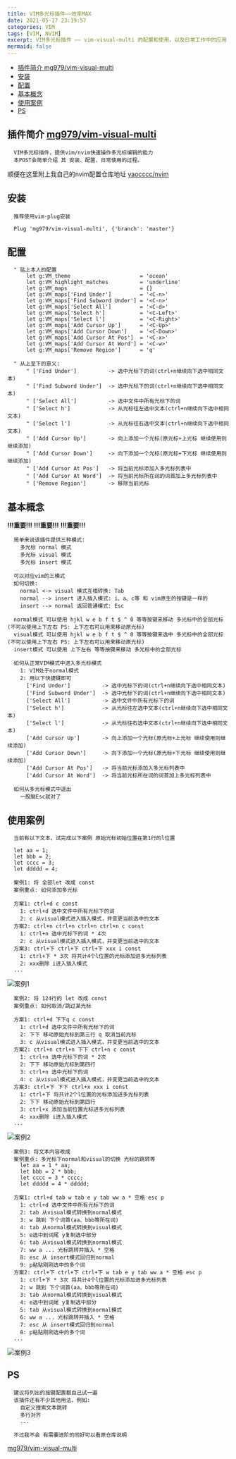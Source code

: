 ```yaml
---
title: VIM多光标插件——效率MAX
date: 2021-05-17 23:19:57
categories: VIM
tags: [VIM, NVIM]
excerpt: VIM多光标插件 —— vim-visual-multi 的配置和使用，以及日常工作中的应用
mermaid: false
---
```

<!-- markdown-toc GFM -->

* [插件简介 mg979/vim-visual-multi](#插件简介-mg979vim-visual-multi)
* [安装](#安装)
* [配置](#配置)
* [基本概念](#基本概念)
* [使用案例](#使用案例)
* [PS](#ps)

<!-- markdown-toc -->

## 插件简介 [mg979/vim-visual-multi](https://github.com/mg979/vim-visual-multi)

```plaintext
  VIM多光标插件，提供vim/nvim快速操作多光标编辑的能力
  本POST会简单介绍 其 安装、配置、日常使用的过程。
```

顺便在这里附上我自己的nvim配置仓库地址 [yaocccc/nvim](https://github.com/yaocccc/nvim)

## 安装

```plaintext
  推荐使用vim-plug安装

  Plug 'mg979/vim-visual-multi', {'branch': 'master'}
```

## 配置

```vimrc
  " 贴上本人的配置
      let g:VM_theme                      = 'ocean'
      let g:VM_highlight_matches          = 'underline'
      let g:VM_maps                       = {}
      let g:VM_maps['Find Under']         = '<C-n>'
      let g:VM_maps['Find Subword Under'] = '<C-n>'
      let g:VM_maps['Select All']         = '<C-d>'
      let g:VM_maps['Select h']           = '<C-Left>'
      let g:VM_maps['Select l']           = '<C-Right>'
      let g:VM_maps['Add Cursor Up']      = '<C-Up>'
      let g:VM_maps['Add Cursor Down']    = '<C-Down>'
      let g:VM_maps['Add Cursor At Pos']  = '<C-x>'
      let g:VM_maps['Add Cursor At Word'] = '<C-w>'
      let g:VM_maps['Remove Region']      = 'q'

  " 从上至下的意义:
      " ['Find Under']          -> 选中光标下的词(ctrl+n继续向下选中相同文本)
      " ['Find Subword Under']  -> 选中光标下的词(ctrl+n继续向下选中相同文本)
      " ['Select All']          -> 选中文件中所有光标下的词
      " ['Select h']            -> 从光标往左选中文本(ctrl+n继续向下选中相同文本)
      " ['Select l']            -> 从光标往右选中文本(ctrl+n继续向下选中相同文本)
      " ['Add Cursor Up']       -> 向上添加一个光标(原光标+上光标 继续使用则继续添加)
      " ['Add Cursor Down']     -> 向下添加一个光标(原光标+下光标 继续使用则继续添加)
      " ['Add Cursor At Pos']   -> 将当前光标添加入多光标列表中
      " ['Add Cursor At Word']  -> 将当前光标所在词的词首加上多光标列表中
      " ['Remove Region']       -> 移除当前光标
```

## 基本概念

**!!!重要!!!**
**!!!重要!!!**
**!!!重要!!!**

```plaintext
  简单来说该插件提供三种模式:
    多光标 normal 模式
    多光标 visual 模式
    多光标 insert 模式

  可以对应vim的三模式
  如何切换:
    normal <-> visual 模式互相转换: Tab
    normal --> insert 进入插入模式: i、a、c等 和 vim原生的按键是一样的
    insert --> normal 返回普通模式: Esc

  normal模式 可以使用 hjkl w e b f t $ ^ 0 等等按键来移动 多光标中的全部光标(不可以使用上下左右 PS: 上下左右可以用来移动原光标)
  visual模式 可以使用 hjkl w e b f t $ ^ 0 等等按键来选中 多光标中的全部光标(不可以使用上下左右 PS: 上下左右可以用来移动原光标)
  insert模式 可以使用 上下左右 等等按键来移动 多光标中的全部光标

  如何从正常VIM模式中进入多光标模式
    1: VIM处于normal模式
    2: 用以下快捷键即可
      ['Find Under']          -> 选中光标下的词(ctrl+n继续向下选中相同文本)
      ['Find Subword Under']  -> 选中光标下的词(ctrl+n继续向下选中相同文本)
      ['Select All']          -> 选中文件中所有光标下的词
      ['Select h']            -> 从光标往左选中文本(ctrl+n继续向下选中相同文本)
      ['Select l']            -> 从光标往右选中文本(ctrl+n继续向下选中相同文本)
      ['Add Cursor Up']       -> 向上添加一个光标(原光标+上光标 继续使用则继续添加)
      ['Add Cursor Down']     -> 向下添加一个光标(原光标+下光标 继续使用则继续添加)
      ['Add Cursor At Pos']   -> 将当前光标添加入多光标列表中
      ['Add Cursor At Word']  -> 将当前光标所在词的词首加上多光标列表中

  如何从多光标模式中退出
    一股脑Esc就对了
```

## 使用案例

```plaintext
  当前有以下文本，试完成以下案例 原始光标初始位置在第1行的l位置

  let aa = 1;
  let bbb = 2;
  let cccc = 3;
  let ddddd = 4;
```

```plaintext
  案例1: 将 全部let 改成 const
  案例重点: 如何添加多光标

  方案1: ctrl+d c const
    1: ctrl+d 选中文件中所有光标下的词
    2: c 从visual模式进入插入模式，并变更当前选中的文本
  方案2: ctrl+n ctrl+n ctrl+n ctrl+n c const
    1: ctrl+n 选中光标下的词 * 4次
    2: c 从visual模式进入插入模式，并变更当前选中的文本
  方案3: ctrl+下 ctrl+下 ctrl+下 xxx i const
    1: ctrl+下 * 3次 将共计4个l位置的光标添加进多光标列表
    2: xxx删除 i进入插入模式
  ...
```

![案例1](/img/vim多光标插件--效率MAX/0001.gif)

```plaintext
  案例2: 将 124行的 let 改成 const
  案例重点: 如何取消/跳过某光标

  方案1: ctrl+d 下下q c const
    1: ctrl+d 选中文件中所有光标下的词
    2: 下下 移动原始光标到第三行 q 取消当前光标
    3: c 从visual模式进入插入模式，并变更当前选中的文本
  方案2: ctrl+n ctrl+n 下下 ctrl+n c const
    1: ctrl+n 选中光标下的词 * 2次
    2: 下下 移动原始光标到第四行
    3: ctrl+n 选中光标下的词
    4: c 从visual模式进入插入模式，并变更当前选中的文本
  方案3: ctrl+下 下下 ctrl+x xxx i const
    1: ctrl+下 将共计2个l位置的光标添加进多光标列表
    2: 下下 移动原始光标到第四行
    3: ctrl+x 添加当前位置光标进多光标列表
    4: xxx删除 i进入插入模式
  ...
```

![案例2](/img/vim多光标插件--效率MAX/0002.gif)

```plaintext
  案例3: 将文本内容改成
  案例重点: 多光标下normal和visual的切换 光标的跳转等
    let aa = 1 * aa;
    let bbb = 2 * bbb;
    let cccc = 3 * cccc;
    let ddddd = 4 * ddddd;

  方案1: ctrl+d tab w tab e y tab ww a * 空格 esc p
    1: ctrl+d 选中文件中所有光标下的词
    2: tab 从visual模式转换到normal模式
    3: w 跳到 下个词首(aa、bbb等所在词)
    4: tab 从normal模式转换到visual模式
    5: e选中到词尾 y复制选中部分
    6: tab 从visual模式转换到normal模式
    7: ww a ... 光标跳转并插入 * 空格
    8: esc 从 insert模式回归到normal
    9: p粘贴刚刚选中的多个词
  方案2: ctrl+下 ctrl+下 ctrl+下 w tab e y tab ww a * 空格 esc p
    1: ctrl+下 * 3次 将共计4个l位置的光标添加进多光标列表
    2: w 跳到 下个词首(aa、bbb等所在词)
    3: tab 从normal模式转换到visual模式
    4: e选中到词尾 y复制选中部分
    5: tab 从visual模式转换到normal模式
    6: ww a ... 光标跳转并插入 * 空格
    7: esc 从 insert模式回归到normal
    8: p粘贴刚刚选中的多个词
  ...
```

![案例3](/img/vim多光标插件--效率MAX/0003.gif)

## PS

```plaintext
  建议将列出的按键配置都自己试一遍
  该插件还有不少其他用法，例如:
    自定义搜索文本跳转
    多行对齐
    ...

  不过我不会 有需要进阶的同好可以看原仓库说明
```

[mg979/vim-visual-multi](https://github.com/mg979/vim-visual-multi)

